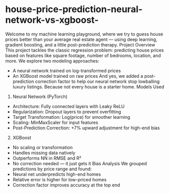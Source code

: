 # house-price-prediction-neural-network-vs-xgboost-
Welcome to my machine learning playground, where we try to guess house prices better than your average real estate agent — using deep learning, gradient boosting, and a little post-prediction therapy.
Project Overview
This project tackles the classic regression problem: predicting house prices based on features like square footage, number of bedrooms, location, and more.
We explore two modeling approaches:
- A neural network trained on log-transformed prices
- An XGBoost model trained on raw prices
And yes, we added a post-prediction correction factor to help our neural network stop lowballing luxury listings. Because not every house is a starter home.
 Models Used
1. Neural Network (PyTorch)
- Architecture: Fully connected layers with Leaky ReLU
- Regularization: Dropout layers to prevent overfitting
- Target Transformation: Log(price) for smoother learning
- Scaling: MinMaxScaler for input features
- Post-Prediction Correction: +7% upward adjustment for high-end bias
2. XGBoost
- No scaling or transformation
- Handles missing data natively
- Outperforms NN in RMSE and R²
- No correction needed — it just gets it
Bias Analysis
We grouped predictions by price range and found:
- Neural net underpredicts high-end homes
- Relative error is higher for low-priced homes
- Correction factor improves accuracy at the top end







